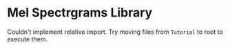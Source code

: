 # Mel Spectrgrams Library
Couldn't implement relative import. Try moving files from `Tutorial` to root to execute them.